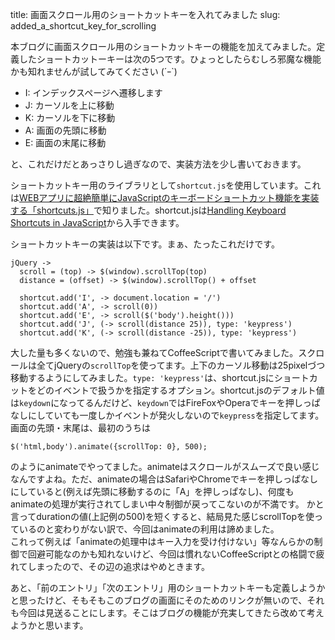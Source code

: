 title: 画面スクロール用のショートカットキーを入れてみました
slug: added_a_shortcut_key_for_scrolling

本ブログに画面スクロール用のショートカットキーの機能を加えてみました。定義したショートカットーキーは次の5つです。ひょっとしたらむしろ邪魔な機能かも知れませんが試してみてください (´ｰ`)

* I: インデックスページへ遷移します
* J: カーソルを上に移動
* K: カーソルを下に移動
* A: 画面の先頭に移動
* E: 画面の末尾に移動

と、これだけだとあっさりし過ぎなので、実装方法を少し書いておきます。

ショートカットキー用のライブラリとして`shortcut.js`を使用しています。これは[WEBアプリに超絶簡単にJavaScriptのキーボードショートカット機能を実装する「shortcuts.js」](http://phpspot.org/blog/archives/2007/04/webjavascriptsh.html)で知りました。shortcut.jsは[Handling Keyboard Shortcuts in JavaScript](http://www.openjs.com/scripts/events/keyboard_shortcuts/)から入手できます。

ショートカットキーの実装は以下です。まぁ、たったこれだけです。

    jQuery ->
      scroll = (top) -> $(window).scrollTop(top)
      distance = (offset) -> $(window).scrollTop() + offset
    
      shortcut.add('I', -> document.location = '/')
      shortcut.add('A', -> scroll(0))
      shortcut.add('E', -> scroll($('body').height()))
      shortcut.add('J', (-> scroll(distance 25)), type: 'keypress')
      shortcut.add('K', (-> scroll(distance -25)), type: 'keypress')

大した量も多くないので、勉強も兼ねてCoffeeScriptで書いてみました。スクロールは全てjQueryの`scrollTop`を使ってます。上下のカーソル移動は25pixelづつ移動するようにしてみました。`type: 'keypress'`は、shortcut.jsにショートカットをどのイベントで扱うかを指定するオプション。shortcut.jsのデフォルト値は`keydown`になってるんだけど、`keydown`ではFireFoxやOperaでキーを押しっぱなしにしていても一度しかイベントが発火しないので`keypress`を指定してます。画面の先頭・末尾は、最初のうちは

    $('html,body').animate({scrollTop: 0}, 500);

のようにanimateでやってました。animateはスクロールがスムーズで良い感じなんですよね。ただ、animateの場合はSafariやChromeでキーを押しっぱなしにしていると(例えば先頭に移動するのに「A」を押しっぱなし)、何度もanimateの処理が実行されてしまい中々制御が戻ってこないのが不満です。 かと言ってdurationの値(上記例の500)を短くすると、結局見た感じscrollTopを使っているのと変わりがない訳で、今回はanimateの利用は諦めました。<br />
これって例えば「animateの処理中はキー入力を受け付けない」等なんらかの制御で回避可能なのかも知れないけど、今回は慣れないCoffeeScriptとの格闘で疲れてしまったので、その辺の追求はやめときます。

あと、「前のエントリ」「次のエントリ」用のショートカットキーも定義しようかと思ったけど、そもそもこのブログの画面にそのためのリンクが無いので、それも今回は見送ることにします。そこはブログの機能が充実してきたら改めて考えようかと思います。
